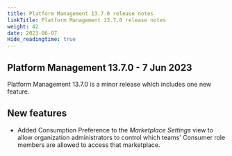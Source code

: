 ```yaml
---
title: Platform Management 13.7.0 release notes
linkTitle: Platform Management 13.7.0 release notes
weight: 42
date: 2023-06-07
Hide_readingtime: true
---
```


## Platform Management 13.7.0 - 7 Jun 2023

Platform Management 13.7.0 is a minor release which includes one new feature.

## New features

* Added Consumption Preference to the *Marketplace Settings* view to allow organization administrators to control which teams' Consumer role members are allowed to access that marketplace.
